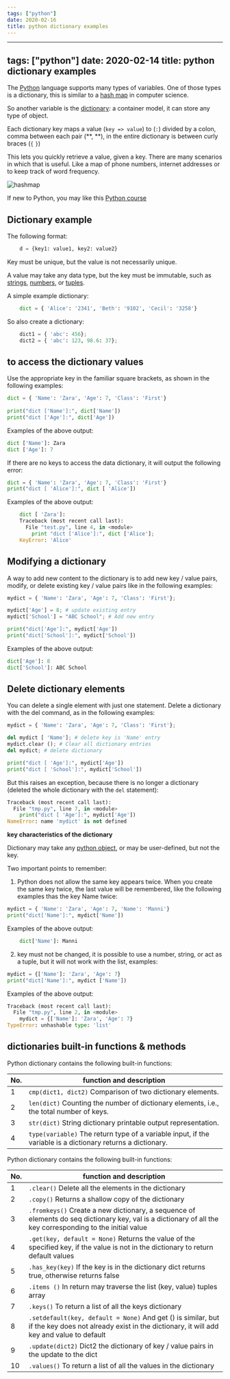 ```yaml
---
tags: ["python"]
date: 2020-02-16
title: python dictionary examples
---
```

---
tags: ["python"]
date: 2020-02-14
title: python dictionary examples
---
The [Python](https://python.org) language supports many types of variables. One of those types is a dictionary, this is similar to a [hash map](https://en.wikipedia.org/wiki/Hash_table) in computer science.

So another variable is the [dictionary](https://pythonprogramminglanguage.com/dictionary/): a container model, it can store any type of object.

Each dictionary key maps a value (`key => value`) to (`:`) divided by a colon, comma between each pair (**, **), in the entire dictionary is between curly braces (`{` `}`) 

This lets you quickly retrieve a value, given a key. There are many scenarios in which that is useful. Like a map of phone numbers, internet addresses or to keep track of word frequency.

![hashmap](https://dev-to-uploads.s3.amazonaws.com/i/e39a80s35e1qptvxxo01.jpeg)

If new to Python, you may like this [Python course](https://gumroad.com/l/dcsp)

## Dictionary example

The following format:

```python
    d = {key1: value1, key2: value2}
```

Key must be unique, but the value is not necessarily unique.

A value may take any data type, but the key must be immutable, such as [strings](https://pythonbasics.org/strings/), [numbers](https://docs.python.org/2.4/lib/typesnumeric.html), or [tuples](https://pythonprogramminglanguage.com/tuples/).

A simple example dictionary:

```python
    dict = { 'Alice': '2341', 'Beth': '9102', 'Cecil': '3258'}
```
So also create a dictionary:
```python
    dict1 = { 'abc': 456};
    dict2 = { 'abc': 123, 98.6: 37};
```

## to access the dictionary values

Use the appropriate key in the familiar square brackets, as shown in the following examples:

```python
dict = { 'Name': 'Zara', 'Age': 7, 'Class': 'First'}
 
print("dict ['Name']:", dict['Name'])
print("dict ['Age']:", dict['Age'])
```

Examples of the above output:
```python
dict ['Name']: Zara
dict ['Age']: 7
```

If there are no keys to access the data dictionary, it will output the following error:
```python
dict = { 'Name': 'Zara', 'Age': 7, 'Class': 'First'}
print("dict [ 'Alice']:", dict [ 'Alice'])
```
Examples of the above output:
```python
    dict [ 'Zara']:
    Traceback (most recent call last):
      File "test.py", line 4, in <module>
        print "dict ['Alice']:", dict ['Alice'];
    KeyError: 'Alice'
```
## Modifying a dictionary

A way to add new content to the dictionary is to add new key / value pairs, modify, or delete existing key / value pairs like in the following examples:
```python
mydict = { 'Name': 'Zara', 'Age': 7, 'Class': 'First'};

mydict['Age'] = 8; # update existing entry                                                            
mydict['School'] = "ABC School"; # Add new entry                                                      

print("dict['Age']:", mydict['Age'])
print("dict['School']:", mydict['School'])
```

Examples of the above output:

```python
dict['Age']: 8
dict['School']: ABC School
```

## Delete dictionary elements

You can delete a single element with just one statement. Delete a dictionary with the del command, as in the following examples:

```python
mydict = { 'Name': 'Zara', 'Age': 7, 'Class': 'First'};

del mydict [ 'Name']; # delete key is 'Name' entry                                                    
mydict.clear (); # Clear all dictionary entries                                                       
del mydict; # delete dictionary                                                                       

print("dict [ 'Age']:", mydict['Age'])
print("dict [ 'School']:", mydict['School'])
```

But this raises an exception, because there is no longer a dictionary (deleted the whole dictionary with the `del` statement):

```python
Traceback (most recent call last):
  File "tmp.py", line 7, in <module>
    print("dict [ 'Age']:", mydict['Age'])
NameError: name 'mydict' is not defined
```

**key characteristics of the dictionary**

Dictionary may take any [python object](https://pythonbasics.org/class/), or may be user-defined, but not the key.

Two important points to remember:

1) Python does not allow the same key appears twice. When you create the same key twice, the last value will be remembered, like the following examples thas the key Name twice:

```python
mydict = { 'Name': 'Zara', 'Age': 7, 'Name': 'Manni'}
print("dict['Name']:", mydict['Name'])
```

Examples of the above output:

```python
    dict['Name']: Manni
```

2) key must not be changed, it is possible to use a number, string, or act as a tuple, but it will not work with the list, examples:

```python
mydict = {['Name']: 'Zara', 'Age': 7}
print("dict['Name']:", mydict ['Name'])
```

Examples of the above output:

```python
Traceback (most recent call last):
  File "tmp.py", line 2, in <module>
    mydict = {['Name']: 'Zara', 'Age': 7}
TypeError: unhashable type: 'list'
```

## dictionaries built-in functions & methods

Python dictionary contains the following built-in functions:

No. | function and description
--- | ---
1 | `cmp(dict1, dict2)` Comparison of two dictionary elements.
2 | `len(dict)` Counting the number of dictionary elements, i.e., the total number of keys.
3 | `str(dict)` String dictionary printable output representation.
4 | `type(variable)` The return type of a variable input, if the variable is a dictionary returns a dictionary.

Python dictionary contains the following built-in functions:

No. | function and description
--- | ---
1 | `.clear()` Delete all the elements in the dictionary
2 | `.copy()` Returns a shallow copy of the dictionary
3 | `.fromkeys()` Create a new dictionary, a sequence of elements do seq dictionary key, val is a dictionary of all the key corresponding to the initial value
4 | `.get(key, default = None)` Returns the value of the specified key, if the value is not in the dictionary to return default values
5 | `.has_key(key)` If the key is in the dictionary dict returns true, otherwise returns false
6 | `.items ()` In return may traverse the list (key, value) tuples array
7 | `.keys()` To return a list of all the keys dictionary
8 | `.setdefault(key, default = None)` And get () is similar, but if the key does not already exist in the dictionary, it will add key and value to default
9 | `.update(dict2)` Dict2 the dictionary of key / value pairs in the update to the dict
10 | `.values​()` To return a list of all the values ​​in the dictionary


